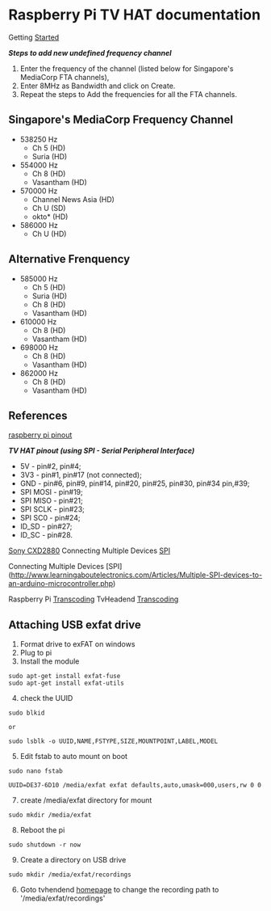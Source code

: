 # Raspberry Pi TV HAT documentation

Getting [Started](https://www.raspberrypi.org/app/uploads/2018/10/Getting-started-with-the-Raspberry-Pi-TV-HAT.pdf)

***Steps to add new undefined frequency channel***
1. Enter the frequency of the channel (listed below for Singapore's MediaCorp FTA channels), 
2. Enter 8MHz as Bandwidth and click on Create. 
3. Repeat the steps to Add the frequencies for all the FTA channels.

## Singapore's MediaCorp Frequency Channel
* 538250 Hz 
  + Ch 5 (HD)
  + Suria (HD)
* 554000 Hz 
  + Ch 8 (HD)
  + Vasantham (HD)
* 570000 Hz 
  + Channel News Asia (HD)
  + Ch U (SD)
  + okto* (HD)
* 586000 Hz 
  + Ch U (HD)
  
## Alternative Frenquency
* 585000 Hz
  + Ch 5 (HD)
  + Suria (HD)
  + Ch 8 (HD)
  + Vasantham (HD)
* 610000 Hz
  + Ch 8 (HD)
  + Vasantham (HD)
* 698000 Hz  
  + Ch 8 (HD)
  + Vasantham (HD)
* 862000 Hz  
  + Ch 8 (HD)
  + Vasantham (HD)

## References
[raspberry pi pinout](https://pinout.xyz/#)

***TV HAT pinout (using SPI - Serial Peripheral Interface)***
* 5V - pin#2, pin#4;
* 3V3 - pin#1, pin#17 (not connected);
* GND - pin#6, pin#9, pin#14, pin#20, pin#25, pin#30, pin#34 pin,#39;
* SPI MOSI - pin#19;
* SPI MISO - pin#21;
* SPI SCLK - pin#23;
* SPI SC0 - pin#24;
* ID_SD - pin#27;
* ID_SC - pin#28.

[Sony CXD2880](https://elinux.org/images/2/2f/ELCE2018-poster-Sony-rpi-cxd2880.pdf)
Connecting Multiple Devices [SPI](http://www.learningaboutelectronics.com/Articles/Multiple-SPI-devices-to-an-arduino-microcontroller.php)

Connecting Multiple Devices [SPI] (http://www.learningaboutelectronics.com/Articles/Multiple-SPI-devices-to-an-arduino-microcontroller.php)

Raspberry Pi [Transcoding](https://www.raspberrypi.org/forums/viewtopic.php?t=227359)
TvHeadend [Transcoding](https://tvheadend.org/boards/5/topics/13892)

## Attaching USB exfat drive
1. Format drive to exFAT on windows
2. Plug to pi
3. Install the module

``` 
sudo apt-get install exfat-fuse
sudo apt-get install exfat-utils
```

4. check the UUID

``` 
sudo blkid

or 

sudo lsblk -o UUID,NAME,FSTYPE,SIZE,MOUNTPOINT,LABEL,MODEL
```

5. Edit fstab to auto mount on boot

```
sudo nano fstab
```

```
UUID=DE37-6D10 /media/exfat exfat defaults,auto,umask=000,users,rw 0 0

```

7. create /media/exfat directory for mount

```
sudo mkdir /media/exfat
```

8. Reboot the pi

```
sudo shutdown -r now
```

9. Create a directory on USB drive 

```
sudo mkdir /media/exfat/recordings
```

6. Goto tvhendend [homepage](http://192.168.1.111:9981/extjs.html) to change the recording path to '/media/exfat/recordings'
